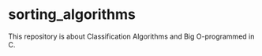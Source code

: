 # sorting_algorithms
This repository is about Classification Algorithms and Big O-programmed in C. 
